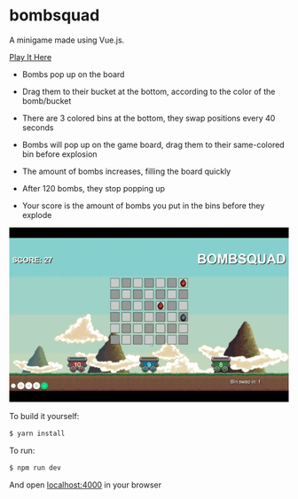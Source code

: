 # bombsquad

A minigame made using Vue.js. 

[Play It Here](https://haydenbbickerton.github.io/bombsquad/)

- Bombs pop up on the board
- Drag them to their bucket at the bottom, according to the color of the bomb/bucket

- There are 3 colored bins at the bottom, they swap positions every 40 seconds
- Bombs will pop up on the game board, drag them to their same-colored bin before explosion
- The amount of bombs increases, filling the board quickly
- After 120 bombs, they stop popping up
- Your score is the amount of bombs you put in the bins before they explode

![bombsquad preview](bombsquad.gif)


To build it yourself:

```bash
$ yarn install
```

To run:

```bash
$ npm run dev
```

And open [localhost:4000](http://localhost:4000) in your browser
